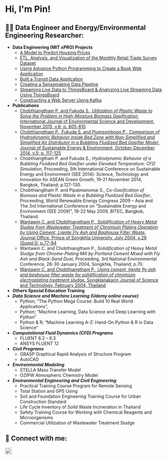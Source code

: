 <h1>Hi, I'm Pin! </h1>

<h2>👨‍💻 Data Engineer and Energy/Environmental Engineering Researcher:</h2>

- <b>Data Engineering (MIT xPRO) Projects</b>
  - [A Model to Predict Housing Prices](https://1drv.ms/u/s!AuL4TAfY72Z0oRWA_Liq1ieKP_cx?e=3MO2Ke)   
  - [ETL, Analysis, and Visualization of the Monthly Retail Trade Survey Dataset](https://1drv.ms/b/s!AuL4TAfY72Z0oS5hrrouAjdbLXv0?e=UP2xcO)
  - [Using Advance Python Programming to Create a Book Web Application](https://1drv.ms/w/s!AuL4TAfY72Z0oGc8t1WnSzSILoRn?e=hqzcGt)
  - [Built a Transit Data Application](https://1drv.ms/u/s!AuL4TAfY72Z0oRd-FlLtYztjr1KI?e=dCPXVs)
  - [Creating a Sensemaking Data Pipeline](https://1drv.ms/w/s!AuL4TAfY72Z0oSQC_JFc8mo_O0RS?e=7vP61T)
  - [Streaming Live Data to ThingsBoard & Analyzing Live Streaming Data Using ThingsBoard](https://1drv.ms/w/s!AuL4TAfY72Z0oSf8CPvhb0UPNuDa?e=mNNihs)
  - [Constructing a Web Server Using Kafka](https://1drv.ms/w/s!AuL4TAfY72Z0oSghJ0C2H2h3Q2iI?e=hYSVUN)
- <b>Publications</b>
  - [Chobthiangtham P. and Fukuda S., <i>Utilization of Plastic Waste to Solve the Problem in High-Moisture Biomass Gasification</i>, International Journal of Environmental Science and Development, November 2015, v.6; p. 805-810](http://www.ijesd.org/vol6/703-D668.pdf)
  - [Chobthiangtham P., Fukuda S. and Piumsomboon P., <i>Comparison of Hydrodynamic Behavior inside Bed Zone with Non-Simplified and Simplified Air Distributor in a Bubbling Fluidized Bed Gasifier Model</i>, Journal of Sustainable Energy & Environment, October-December 2014, v.5; p. 117-125](https://www.thaiscience.info/Journals/Article/JOSE/10985109.pdf)
  - Chobthiangtham P. and Fukuda S., <i>Hydrodynamic Behavior of a Bubbling Fluidized Bed Gasifier under Elevated Temperature: CFD Simulation</i>, Proceeding, 5th International Conference on Sustainable Energy and Environment (SEE 2014): Science, Technology and Innovation for ASEAN Green Growth, 19-21 November 2014, Bangkok, Thailand; p.127-130.
  - Chobthiangtham P. and Pipatmanomai S., <i>Co-Gasification of Biomass and Plastic Waste in a Bubbling Fluidized Bed Gasifier</i>, Proceeding, World Renewable Energy Congress 2009 – Asia and The 3rd International Conference on “Sustainable Energy and Environment (SEE 2009)”, 19-22 May 2009, BITEC, Bangkok, Thailand.
  - [Wantawin C. and Chobthiangtham P., <i>Solidification of Heavy Metal Sludge from Wastewater Treatment of Chromium Plating Operation by Using Cement, Lignite Fly Ash and Baghouse Filter Waste</i>, Journal Office, Prince of Songkhla University, July 2004, v.26 (Suppl.1); p.77-84](http://www.sjst.psu.ac.th/journal/envi/cover-envi.pdf)
  - Wantawin C. and Chobthiangtham P., <i>Solidification of Heavy Metal Sludge from Chrome-Plating Mill by Portland Cement Mixed with Fly Ash and Black-Sand Dust</i>, Proceeding, 3rd National Environmental Conference, 28-30 January 2004, Songkhla, Thailand; p.70.
  - [Wantawin C. and Chobthiangtham P., <i>Using cement, lignite fly ash and baghouse filter waste for solidification of chromium electroplating treatment sludge</i>, Songklanakarin Journal of Science and Technology, February 2004, Thailand](https://www.researchgate.net/publication/26473784_Using_cement_lignite_fly_ash_and_baghouse_filter_waste_for_solidification_of_chromium_electroplating_treatment_sludge)
- <b> Others Special Education Training</b>
- <b><i>Data Science and Machine Learning (Udemy online course)</b></i>
  - Python; “The Python Mega Course:  Build 10 Real World Applications”, 
  - Python; “Machine Learning, Data Science and Deep Learning with Python”
  - Python & R; “Machine Learning A-Z: Hand-On Python & R in Data Science”
- <b><i>Computational Fluid Dynamics (CFD) Programs</b></i>
  - FLUENT 6.2 – 6.3 
  - ANSYS FLUENT 12
- <b><i>Civil Programs</b></i>
  - GRASP Graphical Rapid Analysis of Structure Program
  - AutoCAD
- <b><i>Environmental Modeling</b></i>
  - STELLA Mass Transfer Model 
  - OZIPW Atmospheric Chemistry Model
- <b><i>Environmental Engineering and Civil Engineering</b></i>
  - Practical Training Course Program for Remote Sensing
  - Total Station and GPS Using
  - Soil and Foundation Engineering Training Course for Urban Construction Standard
  - Life Cycle Inventory of Solid Waste Incineration in Thailand
  - Safety Training Course for Working with Chemical Reagents and Microorganisms
  - Commercial Utilization of Wastewater Treatment Sludge

<h2> 🤳 Connect with me:</h2>

[<img align="left" alt="JoshMadakor | LinkedIn" width="22px" src="https://cdn.jsdelivr.net/npm/simple-icons@v3/icons/linkedin.svg" />][linkedin]

[linkedin]: https://www.linkedin.com/in/pin-chobthiangtham-b6381b93

